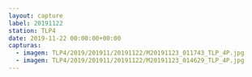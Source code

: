```yaml
---
layout: capture
label: 20191122
station: TLP4
date: 2019-11-22 00:00:00+00:00
capturas:
  - imagem: TLP4/2019/201911/20191122/M20191123_011743_TLP_4P.jpg
  - imagem: TLP4/2019/201911/20191122/M20191123_014629_TLP_4P.jpg
---
```

